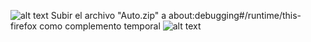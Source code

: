 ![alt text](https://addons.mozilla.org/user-media/addon_icons/2829/2829148-128.png?modified=b49868da)
Subir el archivo "Auto.zip" a about:debugging#/runtime/this-firefox como complemento temporal
![alt text](https://addons.mozilla.org/user-media/addon_icons/2829/2829148-128.png?modified=b49868da)
